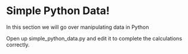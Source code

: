 # Simple Python Data!

In this section we will go over manipulating data in Python

Open up simple_python_data.py and edit it to complete the calculations correctly.
